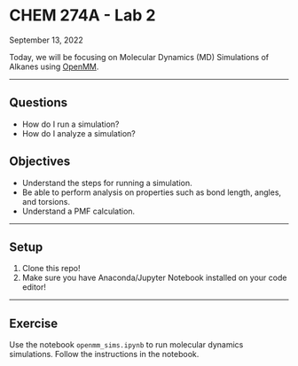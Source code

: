 # CHEM 274A - Lab 2
September 13, 2022

Today, we will be focusing on Molecular Dynamics (MD) Simulations of Alkanes using [OpenMM](https://openmm.org/documentation).

---

## Questions
- How do I run a simulation?
- How do I analyze a simulation?

## Objectives
- Understand the steps for running a simulation.
- Be able to perform analysis on properties such as bond length, angles, and torsions.
- Understand a PMF calculation.

---

## Setup
1. Clone this repo!
2. Make sure you have Anaconda/Jupyter Notebook installed on your code editor!

---

## Exercise
Use the notebook `openmm_sims.ipynb` to run molecular dynamics simulations. Follow the instructions in the notebook.